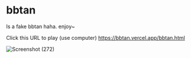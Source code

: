 # bbtan
Is a fake bbtan haha. enjoy~

Click this URL to play (use computer) https://bbtan.vercel.app/bbtan.html

![Screenshot (272)](https://user-images.githubusercontent.com/100282257/182812226-00702da0-f099-4ab6-8553-966929f09617.png)
